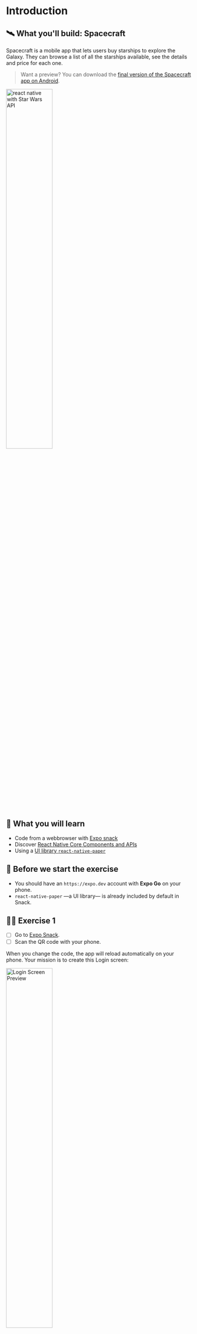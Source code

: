 # Introduction

## 🛰️ What you'll build: Spacecraft

Spacecraft is a mobile app that lets users buy starships to explore the Galaxy. They can browse a list of all the starships available, see the details and price for each one.

> Want a preview?
> You can download the [final version of the Spacecraft app on Android](https://play.google.com/store/apps/details?id=weshipit.today.spacecraft).

<img src="https://github.com/flexbox/react-native-bootcamp/raw/main/hackathon/spacecraft/spacecraft-preview.gif" width="50%" height="50%" alt="react native with Star Wars API" />

## 📡 What you will learn

- Code from a webbrowser with [Expo snack](https://snack.expo.dev)
- Discover [React Native Core Components and APIs](https://reactnative.dev/docs/components-and-apis)
- Using a [UI library `react-native-paper`](https://callstack.github.io/react-native-paper/)

## 👾 Before we start the exercise

- You should have an `https://expo.dev` account with **Expo Go** on your phone.
- `react-native-paper` —a UI library— is already included by default in Snack.

## 👩‍🚀 Exercise 1

- [ ] Go to [Expo Snack](https://snack.expo.dev).
- [ ] Scan the QR code with your phone.

When you change the code, the app will reload automatically on your phone. Your mission is to create this Login screen:

<img src="https://raw.githubusercontent.com/flexbox/react-native-workshop/main/challenges/foundation/login.png" alt="Login Screen Preview" width="50%" height="50%" />

- [ ] Use the `Text` component with `variant` [from `react-native-paper`](https://callstack.github.io/react-native-paper/docs/components/Text/)
- [ ] Use the `TextInput` component [from `react-native-paper`](https://callstack.github.io/react-native-paper/docs/components/TextInput/)
- [ ] Use the `Button` component [from `react-native-paper`](https://callstack.github.io/react-native-paper/docs/components/Button/)
